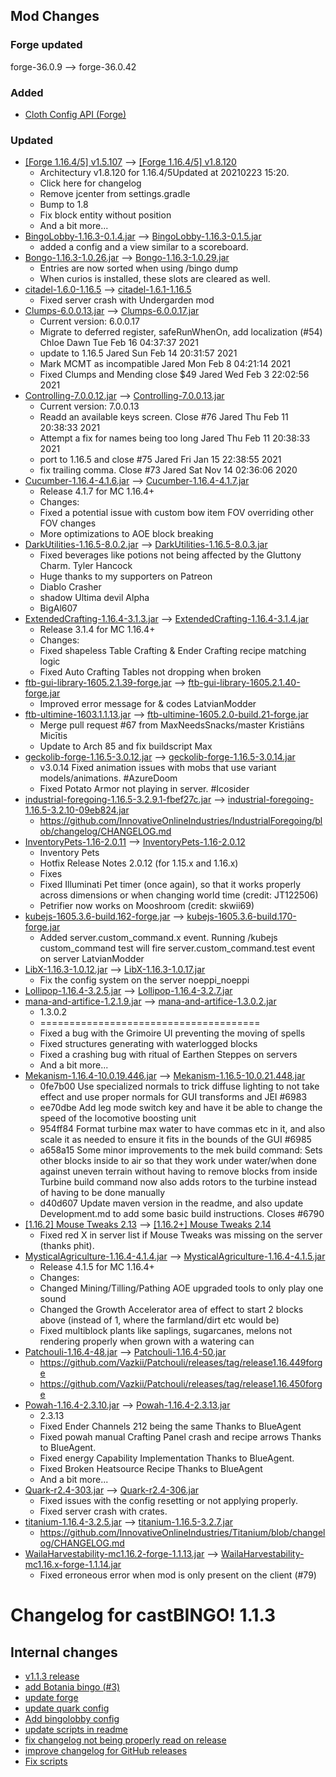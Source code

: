 ## Mod Changes
### Forge updated
forge-36.0.9 --> forge-36.0.42
### Added
- [Cloth Config API (Forge)](https://www.curseforge.com/minecraft/mc-mods/cloth-config-forge/files/3210411)


### Updated
- [[Forge 1.16.4/5] v1.5.107](https://www.curseforge.com/minecraft/mc-mods/architectury-forge/files/3194029) --> [[Forge 1.16.4/5] v1.8.120](https://www.curseforge.com/minecraft/mc-mods/architectury-forge/files/3214320)
	- Architectury v1.8.120 for 1.16.4/5Updated at 20210223 15:20.
	- Click here for changelog
	- Remove jcenter from settings.gradle
	- Bump to 1.8
	- Fix block entity without position
	- And a bit more...
- [BingoLobby-1.16.3-0.1.4.jar](https://www.curseforge.com/minecraft/mc-mods/bingolobby/files/3195530) --> [BingoLobby-1.16.3-0.1.5.jar](https://www.curseforge.com/minecraft/mc-mods/bingolobby/files/3214395)
	- added a config and a view similar to a scoreboard.
- [Bongo-1.16.3-1.0.26.jar](https://www.curseforge.com/minecraft/mc-mods/bongo/files/3191486) --> [Bongo-1.16.3-1.0.29.jar](https://www.curseforge.com/minecraft/mc-mods/bongo/files/3214310)
	- Entries are now sorted when using /bingo dump
	- When curios is installed, these slots are cleared as well.
- [citadel-1.6.0-1.16.5](https://www.curseforge.com/minecraft/mc-mods/citadel/files/3194139) --> [citadel-1.6.1-1.16.5](https://www.curseforge.com/minecraft/mc-mods/citadel/files/3198842)
	- Fixed server crash with Undergarden mod
- [Clumps-6.0.0.13.jar](https://www.curseforge.com/minecraft/mc-mods/clumps/files/3137103) --> [Clumps-6.0.0.17.jar](https://www.curseforge.com/minecraft/mc-mods/clumps/files/3205705)
	- Current version: 6.0.0.17
	- Migrate to deferred register, safeRunWhenOn, add localization (#54)  Chloe Dawn  Tue Feb 16 04:37:37 2021
	- update to 1.16.5  Jared  Sun Feb 14 20:31:57 2021
	- Mark MCMT as incompatible  Jared  Mon Feb 8 04:21:14 2021
	- Fixed Clumps and Mending close $49  Jared  Wed Feb 3 22:02:56 2021
- [Controlling-7.0.0.12.jar](https://www.curseforge.com/minecraft/mc-mods/controlling/files/3169795) --> [Controlling-7.0.0.13.jar](https://www.curseforge.com/minecraft/mc-mods/controlling/files/3200753)
	- Current version: 7.0.0.13
	- Readd an available keys screen. Close #76  Jared  Thu Feb 11 20:38:33 2021
	- Attempt a fix for names being too long  Jared  Thu Feb 11 20:38:33 2021
	- port to 1.16.5 and close #75  Jared  Fri Jan 15 22:38:55 2021
	- fix trailing comma. Close #73  Jared  Sat Nov 14 02:36:06 2020
- [Cucumber-1.16.4-4.1.6.jar](https://www.curseforge.com/minecraft/mc-mods/cucumber/files/3187116) --> [Cucumber-1.16.4-4.1.7.jar](https://www.curseforge.com/minecraft/mc-mods/cucumber/files/3212526)
	- Release 4.1.7 for MC 1.16.4+
	- Changes:
	- Fixed a potential issue with custom bow item FOV overriding other FOV changes
	- More optimizations to AOE block breaking
- [DarkUtilities-1.16.5-8.0.2.jar](https://www.curseforge.com/minecraft/mc-mods/dark-utilities/files/3183636) --> [DarkUtilities-1.16.5-8.0.3.jar](https://www.curseforge.com/minecraft/mc-mods/dark-utilities/files/3198877)
	- Fixed beverages like potions not being affected by the Gluttony Charm.  Tyler Hancock
	- Huge thanks to my supporters on Patreon
	- Diablo Crasher
	- shadow Ultima devil Alpha
	- BigAl607
- [ExtendedCrafting-1.16.4-3.1.3.jar](https://www.curseforge.com/minecraft/mc-mods/extended-crafting/files/3193286) --> [ExtendedCrafting-1.16.4-3.1.4.jar](https://www.curseforge.com/minecraft/mc-mods/extended-crafting/files/3215203)
	- Release 3.1.4 for MC 1.16.4+
	- Changes:
	- Fixed shapeless Table Crafting &amp; Ender Crafting recipe matching logic
	- Fixed Auto Crafting Tables not dropping when broken
- [ftb-gui-library-1605.2.1.39-forge.jar](https://www.curseforge.com/minecraft/mc-mods/ftb-gui-library/files/3194623) --> [ftb-gui-library-1605.2.1.40-forge.jar](https://www.curseforge.com/minecraft/mc-mods/ftb-gui-library/files/3214262)
	- Improved error message for &amp; codes  LatvianModder
- [ftb-ultimine-1603.1.1.13.jar](https://www.curseforge.com/minecraft/mc-mods/ftb-ultimine/files/3118088) --> [ftb-ultimine-1605.2.0-build.21-forge.jar](https://www.curseforge.com/minecraft/mc-mods/ftb-ultimine/files/3213282)
	- Merge pull request #67 from MaxNeedsSnacks/master  Kristiāns Micītis
	- Update to Arch 85 and fix buildscript  Max
- [geckolib-forge-1.16.5-3.0.12.jar](https://www.curseforge.com/minecraft/mc-mods/geckolib/files/3192554) --> [geckolib-forge-1.16.5-3.0.14.jar](https://www.curseforge.com/minecraft/mc-mods/geckolib/files/3211214)
	- v3.0.14 Fixed animation issues with mobs that use variant models/animations. #AzureDoom
	- Fixed Potato Armor not playing in server. #Icosider
- [industrial-foregoing-1.16.5-3.2.9.1-fbef27c.jar](https://www.curseforge.com/minecraft/mc-mods/industrial-foregoing/files/3185896) --> [industrial-foregoing-1.16.5-3.2.10-09eb824.jar](https://www.curseforge.com/minecraft/mc-mods/industrial-foregoing/files/3204945)
	- https://github.com/InnovativeOnlineIndustries/IndustrialForegoing/blob/changelog/CHANGELOG.md
- [InventoryPets-1.16-2.0.11](https://www.curseforge.com/minecraft/mc-mods/inventory-pets/files/3164771) --> [InventoryPets-1.16-2.0.12](https://www.curseforge.com/minecraft/mc-mods/inventory-pets/files/3196230)
	- Inventory Pets
	- Hotfix Release Notes 2.0.12 (for 1.15.x and  1.16.x)
	- Fixes
	- Fixed Illuminati Pet timer (once again), so that it works properly across dimensions or when changing world time (credit: JT122506)
	- Petrifier now works on Mooshroom (credit: skwii69)
- [kubejs-1605.3.6-build.162-forge.jar](https://www.curseforge.com/minecraft/mc-mods/kubejs/files/3192496) --> [kubejs-1605.3.6-build.170-forge.jar](https://www.curseforge.com/minecraft/mc-mods/kubejs/files/3211037)
	- Added server.custom_command.x event. Running /kubejs custom_command test will fire server.custom_command.test event on server  LatvianModder
- [LibX-1.16.3-1.0.12.jar](https://www.curseforge.com/minecraft/mc-mods/libx/files/3189169) --> [LibX-1.16.3-1.0.17.jar](https://www.curseforge.com/minecraft/mc-mods/libx/files/3214414)
	- Fix the config system on the server  noeppi_noeppi
- [Lollipop-1.16.4-3.2.5.jar](https://www.curseforge.com/minecraft/mc-mods/lollipop/files/3187610) --> [Lollipop-1.16.4-3.2.7.jar](https://www.curseforge.com/minecraft/mc-mods/lollipop/files/3213085)
- [mana-and-artifice-1.2.1.9.jar](https://www.curseforge.com/minecraft/mc-mods/mana-and-artifice/files/3169012) --> [mana-and-artifice-1.3.0.2.jar](https://www.curseforge.com/minecraft/mc-mods/mana-and-artifice/files/3210676)
	- 1.3.0.2
	- ======================================
	- Fixed a bug with the Grimoire UI preventing the moving of spells
	- Fixed structures generating with waterlogged blocks
	- Fixed a crashing bug with ritual of Earthen Steppes on servers
	- And a bit more...
- [Mekanism-1.16.4-10.0.19.446.jar](https://www.curseforge.com/minecraft/mc-mods/mekanism/files/3183270) --> [Mekanism-1.16.5-10.0.21.448.jar](https://www.curseforge.com/minecraft/mc-mods/mekanism/files/3206392)
	- 0fe7b00  Use specialized normals to trick diffuse lighting to not take effect and use proper normals for GUI transforms and JEI #6983
	- ee70dbe  Add leg mode switch key and have it be able to change the speed of the locomotive boosting unit
	- 954ff84  Format turbine max water to have commas etc in it, and also scale it as needed to ensure it fits in the bounds of the GUI #6985
	- a658a15  Some minor improvements to the mek build command:  Sets other blocks inside to air so that they work under water/when done against uneven terrain without having to remove blocks from inside  Turbine build command now also adds rotors to the turbine instead of having to be done manually
	- d40d607  Update maven version in the readme, and also update Development.md to add some basic build instructions. Closes #6790
- [[1.16.2] Mouse Tweaks 2.13](https://www.curseforge.com/minecraft/mc-mods/mouse-tweaks/files/3035780) --> [[1.16.2+] Mouse Tweaks 2.14](https://www.curseforge.com/minecraft/mc-mods/mouse-tweaks/files/3202662)
	- Fixed red X in server list if Mouse Tweaks was missing on the server (thanks phit).
- [MysticalAgriculture-1.16.4-4.1.4.jar](https://www.curseforge.com/minecraft/mc-mods/mystical-agriculture/files/3152061) --> [MysticalAgriculture-1.16.4-4.1.5.jar](https://www.curseforge.com/minecraft/mc-mods/mystical-agriculture/files/3203385)
	- Release 4.1.5 for MC 1.16.4+
	- Changes:
	- Changed Mining/Tilling/Pathing AOE upgraded tools to only play one sound
	- Changed the Growth Accelerator area of effect to start 2 blocks above (instead of 1, where the farmland/dirt etc would be)
	- Fixed multiblock plants like saplings, sugarcanes, melons not rendering properly when grown with a watering can
- [Patchouli-1.16.4-48.jar](https://www.curseforge.com/minecraft/mc-mods/patchouli/files/3126931) --> [Patchouli-1.16.4-50.jar](https://www.curseforge.com/minecraft/mc-mods/patchouli/files/3204037)
	- https://github.com/Vazkii/Patchouli/releases/tag/release1.16.449forge
	- https://github.com/Vazkii/Patchouli/releases/tag/release1.16.450forge
- [Powah-1.16.4-2.3.10.jar](https://www.curseforge.com/minecraft/mc-mods/powah/files/3187611) --> [Powah-1.16.4-2.3.13.jar](https://www.curseforge.com/minecraft/mc-mods/powah/files/3213086)
	- 2.3.13
	- Fixed Ender Channels 212 being the same  Thanks to BlueAgent
	- Fixed powah manual Crafting Panel crash and recipe arrows  Thanks to BlueAgent.
	- Fixed energy Capability Implementation  Thanks to BlueAgent.
	- Fixed Broken Heatsource Recipe  Thanks to BlueAgent
	- And a bit more...
- [Quark-r2.4-303.jar](https://www.curseforge.com/minecraft/mc-mods/quark/files/3190442) --> [Quark-r2.4-306.jar](https://www.curseforge.com/minecraft/mc-mods/quark/files/3212156)
	- Fixed issues with the config resetting or not applying properly.
	- Fixed server crash with crates.
- [titanium-1.16.4-3.2.5.jar](https://www.curseforge.com/minecraft/mc-mods/titanium/files/3163247) --> [titanium-1.16.5-3.2.7.jar](https://www.curseforge.com/minecraft/mc-mods/titanium/files/3204888)
	- https://github.com/InnovativeOnlineIndustries/Titanium/blob/changelog/CHANGELOG.md
- [WailaHarvestability-mc1.16.2-forge-1.1.13.jar](https://www.curseforge.com/minecraft/mc-mods/waila-harvestability/files/3033731) --> [WailaHarvestability-mc1.16.x-forge-1.1.14.jar](https://www.curseforge.com/minecraft/mc-mods/waila-harvestability/files/3215013)
	- Fixed erroneous error when mod is only present on the client (#79)


# Changelog for castBINGO! 1.1.3
## Internal changes
- [v1.1.3 release](https://github.com/MelanX/castBINGO/commit/eb5e2949a1dccc4ac75e702380d3378ce006016f)
- [add Botania bingo (#3)](https://github.com/MelanX/castBINGO/commit/b9596de66698b2bd3d4aa5bb99b7e445a7b11a67)
- [update forge](https://github.com/MelanX/castBINGO/commit/e329b5a9c9906925ccc5b0a85a1d93d409f31d04)
- [update quark config](https://github.com/MelanX/castBINGO/commit/9a8b9addff6ad84e358c9eff61bf52cbf2ff065f)
- [Add bingolobby config](https://github.com/MelanX/castBINGO/commit/385a2a50e4298de0d57e28b472c22897100b6792)
- [update scripts in readme](https://github.com/MelanX/castBINGO/commit/68a52093b29f2c762e5b8ce364d4fc9f06e9ee8a)
- [fix changelog not being properly read on release](https://github.com/MelanX/castBINGO/commit/3c60bc2e23c3476ebb7c2ae3b3f167e33eb76ad4)
- [improve changelog for GitHub releases](https://github.com/MelanX/castBINGO/commit/5d92364535f5fa284e6eec917c504b3ac3d93daf)
- [Fix scripts](https://github.com/MelanX/castBINGO/commit/aa661e7bc615f96f2cf72eaec1a998ae9abf80e4)
